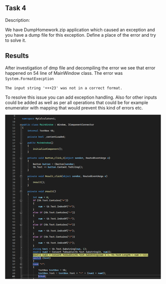 ## Task 4 


Description:

We have DumpHomework.zip application which caused an exception and you have a dump file for this exception. Define a place of the error and try to solve it. 


## Results

After investigation of dmp file and decompiling the error we see that error happened on 54 line of MainWindow class. The error was `System.FormatExecption`

    The input string '+++23' was not in a correct format.


To resolve this issue you can add exception handling. Also for other inputs could be added as well as per all operations that could be for example enumerator with mapping that would prevent this kind of errors etc.


![](Task4.PlaceOfError.png)

